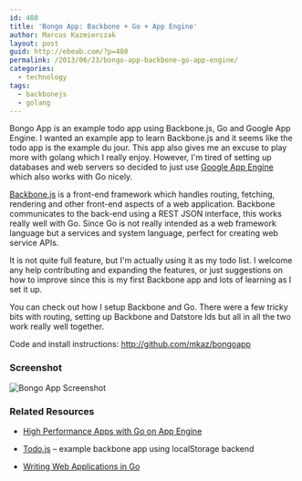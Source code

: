 ```yaml
---
id: 480
title: 'Bongo App: Backbone + Go + App Engine'
author: Marcus Kazmierczak
layout: post
guid: http://ebeab.com/?p=480
permalink: /2013/06/23/bongo-app-backbone-go-app-engine/
categories:
  - technology
tags:
  - backbonejs
  - golang
---
```

Bongo App is an example todo app using Backbone.js, Go and Google App Engine. I wanted an example app to learn Backbone.js and it seems like the todo app is the example du jour. This app also gives me an excuse to play more with golang which I really enjoy. However, I'm tired of setting up databases and web servers so decided to just use [Google App Engine][1] which also works with Go nicely.

[Backbone.js][2] is a front-end framework which handles routing, fetching, rendering and other front-end aspects of a web application. Backbone communicates to the back-end using a REST JSON interface, this works really well with Go. Since Go is not really intended as a web framework language but a services and system language, perfect for creating web service APIs.

It is not quite full feature, but I'm actually using it as my todo list. I welcome any help contributing and expanding the features, or just suggestions on how to improve since this is my first Backbone app and lots of learning as I set it up.

You can check out how I setup Backbone and Go. There were a few tricky bits with routing, setting up Backbone and Datstore Ids but all in all the two work really well together.

Code and install instructions: http://github.com/mkaz/bongoapp

### Screenshot

![Bongo App Screenshot][3]

### Related Resources

  * [High Performance Apps with Go on App Engine][4]

  * [Todo.js][5] &#8211; example backbone app using localStorage backend

  * [Writing Web Applications in Go][6]

 [1]: http://appengine.google.com/
 [2]: http://backbonejs.org/
 [3]: https://raw.github.com/mkaz/bongoapp/master/static/bongo-screenshot.png
 [4]: https://www.youtube.com/watch?v=fc25ihfXhbg
 [5]: http://backbonejs.org/docs/todos.html
 [6]: http://golang.org/doc/articles/wiki/